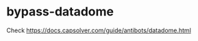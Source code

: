 # bypass-datadome
Check https://docs.capsolver.com/guide/antibots/datadome.html
                                                                
